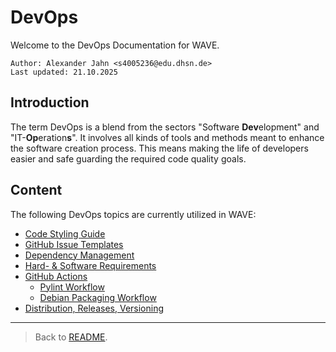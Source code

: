 # DevOps

Welcome to the DevOps Documentation for WAVE.

```
Author: Alexander Jahn <s4005236@edu.dhsn.de>
Last updated: 21.10.2025
```

## Introduction

The term DevOps is a blend from the sectors "Software **Dev**elopment" and "IT-**Op**eration**s**". It involves all kinds of tools and methods meant to enhance the software creation process. This means making the life of developers easier and safe guarding the required code quality goals.

## Content

The following DevOps topics are currently utilized in WAVE:

- [Code Styling Guide](CODE_STYLING.md)
- [GitHub Issue Templates](GITHUB_TEMPLATES.md)
- [Dependency Management](DEPENDENCIES.md)
- [Hard- & Software Requirements](REQUIREMENTS.md)
- [GitHub Actions](GITHUB_ACTIONS.md)
    - [Pylint Workflow](GITHUB_ACTION_PYLINT.md)
    - [Debian Packaging Workflow](GITHUB_ACTION_RELEASE.md)
- [Distribution, Releases, Versioning](DISTRIBUTION.md)

---

> Back to [README](../../README.md).